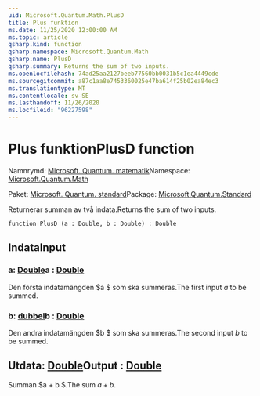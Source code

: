 ```yaml
---
uid: Microsoft.Quantum.Math.PlusD
title: Plus funktion
ms.date: 11/25/2020 12:00:00 AM
ms.topic: article
qsharp.kind: function
qsharp.namespace: Microsoft.Quantum.Math
qsharp.name: PlusD
qsharp.summary: Returns the sum of two inputs.
ms.openlocfilehash: 74ad25aa2127beeb77560bb0031b5c1ea4449cde
ms.sourcegitcommit: a87c1aa8e7453360025e47ba614f25b02ea84ec3
ms.translationtype: MT
ms.contentlocale: sv-SE
ms.lasthandoff: 11/26/2020
ms.locfileid: "96227598"
---
```

# <a name="plusd-function"></a><span data-ttu-id="6bb83-102">Plus funktion</span><span class="sxs-lookup"><span data-stu-id="6bb83-102">PlusD function</span></span>

<span data-ttu-id="6bb83-103">Namnrymd: [Microsoft. Quantum. matematik](xref:Microsoft.Quantum.Math)</span><span class="sxs-lookup"><span data-stu-id="6bb83-103">Namespace: [Microsoft.Quantum.Math](xref:Microsoft.Quantum.Math)</span></span>

<span data-ttu-id="6bb83-104">Paket: [Microsoft. Quantum. standard](https://nuget.org/packages/Microsoft.Quantum.Standard)</span><span class="sxs-lookup"><span data-stu-id="6bb83-104">Package: [Microsoft.Quantum.Standard](https://nuget.org/packages/Microsoft.Quantum.Standard)</span></span>


<span data-ttu-id="6bb83-105">Returnerar summan av två indata.</span><span class="sxs-lookup"><span data-stu-id="6bb83-105">Returns the sum of two inputs.</span></span>

```qsharp
function PlusD (a : Double, b : Double) : Double
```


## <a name="input"></a><span data-ttu-id="6bb83-106">Indata</span><span class="sxs-lookup"><span data-stu-id="6bb83-106">Input</span></span>

### <a name="a--double"></a><span data-ttu-id="6bb83-107">a: [Double](xref:microsoft.quantum.lang-ref.double)</span><span class="sxs-lookup"><span data-stu-id="6bb83-107">a : [Double](xref:microsoft.quantum.lang-ref.double)</span></span>

<span data-ttu-id="6bb83-108">Den första indatamängden $a $ som ska summeras.</span><span class="sxs-lookup"><span data-stu-id="6bb83-108">The first input $a$ to be summed.</span></span>


### <a name="b--double"></a><span data-ttu-id="6bb83-109">b: [dubbel](xref:microsoft.quantum.lang-ref.double)</span><span class="sxs-lookup"><span data-stu-id="6bb83-109">b : [Double](xref:microsoft.quantum.lang-ref.double)</span></span>

<span data-ttu-id="6bb83-110">Den andra indatamängden $b $ som ska summeras.</span><span class="sxs-lookup"><span data-stu-id="6bb83-110">The second input $b$ to be summed.</span></span>



## <a name="output--double"></a><span data-ttu-id="6bb83-111">Utdata: [Double](xref:microsoft.quantum.lang-ref.double)</span><span class="sxs-lookup"><span data-stu-id="6bb83-111">Output : [Double](xref:microsoft.quantum.lang-ref.double)</span></span>

<span data-ttu-id="6bb83-112">Summan $a + b $.</span><span class="sxs-lookup"><span data-stu-id="6bb83-112">The sum $a + b$.</span></span>